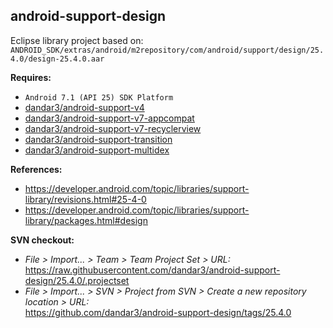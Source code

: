 ## android-support-design

Eclipse library project based on:<br/>
`ANDROID_SDK/extras/android/m2repository/com/android/support/design/25.4.0/design-25.4.0.aar`

**Requires:**
- `Android 7.1 (API 25) SDK Platform`
- [dandar3/android-support-v4](https://github.com/dandar3/android-support-v4/tree/25.4.0)
- [dandar3/android-support-v7-appcompat](https://github.com/dandar3/android-support-v7-appcompat/tree/25.4.0)
- [dandar3/android-support-v7-recyclerview](https://github.com/dandar3/android-support-v7-recyclerview/tree/25.4.0)
- [dandar3/android-support-transition](https://github.com/dandar3/android-support-transition/tree/25.4.0)
- [dandar3/android-support-multidex](https://github.com/dandar3/android-support-multidex/tree/1.0.2)

**References:**
- https://developer.android.com/topic/libraries/support-library/revisions.html#25-4-0
- https://developer.android.com/topic/libraries/support-library/packages.html#design

**SVN checkout:**
- _File > Import... > Team > Team Project Set > URL:_<br/>
  https://raw.githubusercontent.com/dandar3/android-support-design/25.4.0/.projectset
- _File > Import... > SVN > Project from SVN > Create a new repository location > URL:_<br/>
  https://github.com/dandar3/android-support-design/tags/25.4.0